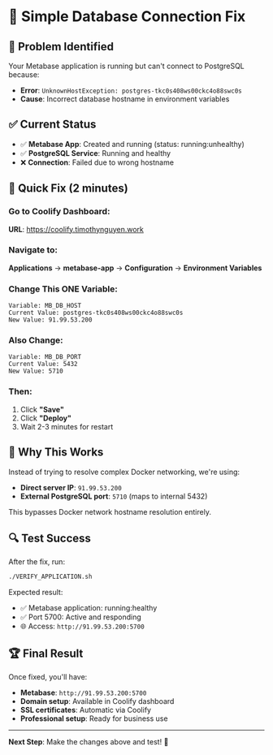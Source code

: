 # 🔧 Simple Database Connection Fix

## 🎯 **Problem Identified**
Your Metabase application is running but can't connect to PostgreSQL because:
- **Error**: `UnknownHostException: postgres-tkc0s408ws00ckc4o88swc0s`
- **Cause**: Incorrect database hostname in environment variables

## ✅ **Current Status**
- ✅ **Metabase App**: Created and running (status: running:unhealthy)  
- ✅ **PostgreSQL Service**: Running and healthy
- ❌ **Connection**: Failed due to wrong hostname

## 🚀 **Quick Fix (2 minutes)**

### Go to Coolify Dashboard:
**URL**: https://coolify.timothynguyen.work

### Navigate to:
**Applications** → **metabase-app** → **Configuration** → **Environment Variables**

### Change This ONE Variable:
```
Variable: MB_DB_HOST
Current Value: postgres-tkc0s408ws00ckc4o88swc0s
New Value: 91.99.53.200
```

### Also Change:
```
Variable: MB_DB_PORT  
Current Value: 5432
New Value: 5710
```

### Then:
1. Click **"Save"**
2. Click **"Deploy"** 
3. Wait 2-3 minutes for restart

## 🎉 **Why This Works**

Instead of trying to resolve complex Docker networking, we're using:
- **Direct server IP**: `91.99.53.200`
- **External PostgreSQL port**: `5710` (maps to internal 5432)

This bypasses Docker network hostname resolution entirely.

## 🔍 **Test Success**

After the fix, run:
```bash
./VERIFY_APPLICATION.sh
```

Expected result:
- ✅ Metabase application: running:healthy
- ✅ Port 5700: Active and responding
- 🌐 Access: `http://91.99.53.200:5700`

## 🏆 **Final Result**

Once fixed, you'll have:
- **Metabase**: `http://91.99.53.200:5700`
- **Domain setup**: Available in Coolify dashboard
- **SSL certificates**: Automatic via Coolify
- **Professional setup**: Ready for business use

---

**Next Step**: Make the changes above and test! 🚀